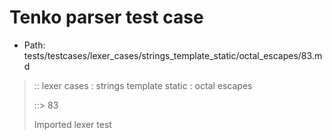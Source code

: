 # Tenko parser test case

- Path: tests/testcases/lexer_cases/strings_template_static/octal_escapes/83.md

> :: lexer cases : strings template static : octal escapes
>
> ::> 83
>
> Imported lexer test
>
> <template pure> FourToSeven OctalDigit other char

## Input

`````js
`\66*`
`````

## Output

_Note: the whole output block is auto-generated. Manual changes will be overwritten!_

Below follow outputs in four parsing modes: sloppy mode, strict mode script goal, module goal, web compat mode (always sloppy).

Note that the output parts are auto-generated by the test runner to reflect actual result.

### Sloppy mode

Parsed with script goal and as if the code did not start with strict mode header.

`````
throws: Parser error!
  Template contained an illegal escape, illegal in a statement

`\66*`
^------- error
`````

### Strict mode

Parsed with script goal but as if it was starting with `"use strict"` at the top.

_Output same as sloppy mode._

### Module goal

Parsed with the module goal.

_Output same as sloppy mode._

### Web compat mode

Parsed in sloppy script mode but with the web compat flag enabled.

_Output same as sloppy mode._
